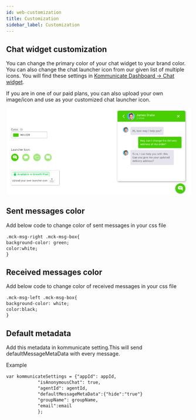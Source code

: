 ```yaml
---
id: web-customization
title: Customization
sidebar_label: Customization
---
```


## Chat widget customization

You can change the primary color of your chat widget to your brand color. You can also change the chat launcher icon from our given list of multiple icons. You will find these settings in 
<a href="https://dashboard.kommunicate.io/settings/chat-widget-customization" target="_blank">Kommunicate Dashboard -> Chat widget</a>.


If you are in one of our paid plans, you can also upload your own image/icon and use as your customized chat launcher icon.

![Chat_Widget_Customization.png](assets/Chat_Widget_Customization.png)


## Sent messages color
Add below code to change color of sent messages in your css file
```
.mck-msg-right .mck-msg-box{
background-color: green;
color:white;
}

```


## Received messages color
Add below code to change color of received messages in your css file
```
.mck-msg-left .mck-msg-box{
background-color: white;
color:black;
}

```


## Default metadata 
Add this metadata in kommunicate setting.This will send defaultMessageMetaData with every message.

Example

```
var kommunicateSettings = {"appId": appId,
            "isAnonymousChat": true,
            "agentId": agentId,
            "defaultMessageMetaData":{"hide":"true"}
            "groupName": groupName,
            "email":email
            };

```

